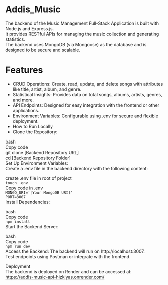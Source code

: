 # Addis_Music

The backend of the Music Management Full-Stack Application is built with Node.js and Express.js.  
It provides RESTful APIs for managing the music collection and generating statistics.  
The backend uses MongoDB (via Mongoose) as the database and is designed to be secure and scalable.  
  
# Features
- CRUD Operations: Create, read, update, and delete songs with attributes like title, artist, album, and genre.  
- Statistical Insights: Provides data on total songs, albums, artists, genres, and more.  
- API Endpoints: Designed for easy integration with the frontend or other applications.  
- Environment Variables: Configurable using .env for secure and flexible deployment.  
- How to Run Locally  
- Clone the Repository:  

bash  
Copy code  
git clone [Backend Repository URL]  
cd [Backend Repository Folder]  
Set Up Environment Variables:  
Create a .env file in the backend directory with the following content:  
  
create .env file in root of project  
```touch .env```  
Copy code in .env  
```MONGO_URI='[Your MongoDB URI]'```  
```PORT=3007```  
Install Dependencies:  
  
bash  
Copy code  
```npm install```  
Start the Backend Server:  
  
bash  
Copy code  
```npm run dev```  
Access the Backend: The backend will run on http://localhost:3007.  
Test endpoints using Postman or integrate with the frontend.  
  
Deployment  
The backend is deployed on Render and can be accessed at:  
https://addis-music-api-hizkiyas.onrender.com/  
